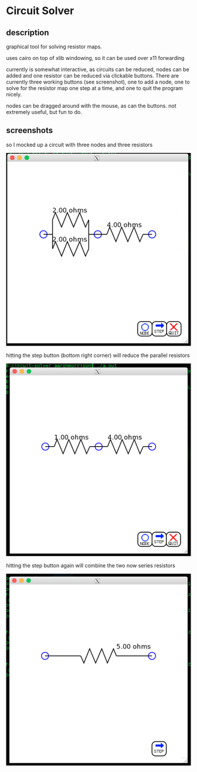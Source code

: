 Circuit Solver
==============

description
-----------
graphical tool for solving resistor maps.

uses cairo on top of xlib windowing, so it can be used over x11 forwarding

currently is somewhat interactive, as circuits can be reduced, nodes can be added and one resistor can be reduced via clickable buttons. There are currently three working buttons (see screenshot), one to add a node, one to solve for the resistor map one step at a time, and one to quit the program nicely.

nodes can be dragged around with the mouse, as can the buttons. not extremely useful, but fun to do.

screenshots
-----------
so I mocked up a circuit with three nodes and three resistors

![alt text](./screenshots/step_demo_1.png "step demo 1")

hitting the step button (bottom right corner) will reduce the parallel resistors

![alt text](./screenshots/step_demo_2.png "step demo 2")

hitting the step button again will combine the two now series resistors

![alt text](./screenshots/step_demo_3.png "step demo 3")
